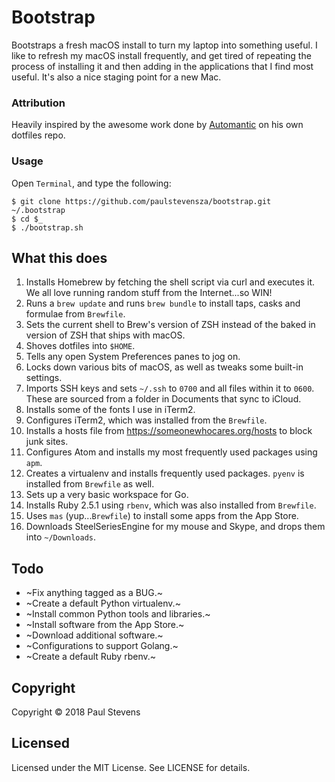 # Bootstrap

Bootstraps a fresh macOS install to turn my laptop into something useful. I like to refresh my macOS install frequently,
and get tired of repeating the process of installing it and then adding in the applications that I find most useful.
It's also a nice staging point for a new Mac.

### Attribution

Heavily inspired by the awesome work done by [Automantic](https://github.com/atomantic/dotfiles/) on his own dotfiles
repo.

### Usage

Open `Terminal`, and type the following:

```
$ git clone https://github.com/paulstevensza/bootstrap.git ~/.bootstrap
$ cd $_
$ ./bootstrap.sh
```

## What this does

1. Installs Homebrew by fetching the shell script via curl and executes it. We all love running random stuff from the
Internet...so WIN!
2. Runs a `brew update` and runs `brew bundle` to install taps, casks and formulae from `Brewfile`.
3. Sets the current shell to Brew's version of ZSH instead of the baked in version of ZSH that ships with macOS.
4. Shoves dotfiles into `$HOME`.
5. Tells any open System Preferences panes to jog on.
6. Locks down various bits of macOS, as well as tweaks some built-in settings.
7. Imports SSH keys and sets `~/.ssh` to `0700` and all files within it to `0600`. These are sourced from a folder in
Documents that sync to iCloud.
8. Installs some of the fonts I use in iTerm2.
9. Configures iTerm2, which was installed from the `Brewfile`.
10. Installs a hosts file from https://someonewhocares.org/hosts to block junk sites.
11. Configures Atom and installs my most frequently used packages using `apm`.
12. Creates a virtualenv and installs frequently used packages. `pyenv` is installed from `Brewfile` as well.
13. Sets up a very basic workspace for Go.
14. Installs Ruby 2.5.1 using `rbenv`, which was also installed from `Brewfile`.
15. Uses `mas` (yup...`Brewfile`) to install some apps from the App Store.
16. Downloads SteelSeriesEngine for my mouse and Skype, and drops them into `~/Downloads`.

## Todo

* ~Fix anything tagged as a BUG.~
* ~Create a default Python virtualenv.~
* ~Install common Python tools and libraries.~
* ~Install software from the App Store.~
* ~Download additional software.~
* ~Configurations to support Golang.~
* ~Create a default Ruby rbenv.~

## Copyright

Copyright &copy; 2018 Paul Stevens

## Licensed

Licensed under the MIT License. See LICENSE for details.
